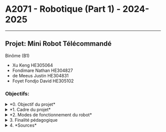 # A2071 - Robotique (Part 1) - 2024-2025

** **

## Projet: Mini Robot Télécommandé

Binôme (B1)
- Xu Keng HE305064
- Fondimare Nathan HE304827
- de Meeus Justin HE304831
- Foyet Fondjo David HE305102

### Objectifs:
<!---0------------------------------------------------------>
<!---------------------------------------------------------->

<details>
<summary>*0. Objectif du projet*</summary>

- Concevoir, construire et programmer un robot mobile radiocommandé.
- Le robot devra effectuer des mouvements, éviter des obstacles et exécuter des tâches simples.


</details>


<!--------------1------------------------------------------->
<!---------------------------------------------------------->

<details>
<summary>*1. Cadre du projet*</summary>

- Réalisé par des étudiants durant le deuxième quadrimestre.
- Travail en classe (séances présentielles) et à domicile.
- Acquisition de compétences en :
  - Conception mécanique
  - Électronique
  - Programmation
  - Automatisation

</details>


<!---2------------------------------------------------------>
<!---------------------------------------------------------->

<details>
<summary>*2. Modes de fonctionnement du robot*</summary>

- Mode manuel
    - Contrôle à distance via une télécommande.

- Mode autonome
    - Détection et évitement des obstacles grâce à des capteurs embarqués.
    - Mise en œuvre d’algorithmes d’évitement intelligents.
</details>

<!--- TESTS------------------------------------------------->
<!---------------------------------------------------------->

<details>
<summary>3. Finalité pédagogique</summary>

- Exploration des principes de télécommande et d’automatisation.
- Compréhension approfondie des concepts de robotique et d’intelligence embarquée.
- Définition des spécifications et fonctionnalités en fonction des deux modes de fonctionnement.

</details>


<!--- CONTROLES--------------------------------------------->
<!---------------------------------------------------------->


<details>
<summary>4. *Sources*</summary>


** **

</details>

<!---------------------------------------------------------->





